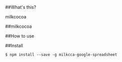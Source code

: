 ##What's this?

milkcocoa

##milkcocoa

##How to use

##Install

```
$ npm install --save -g milkcca-google-spreadsheet
```